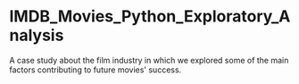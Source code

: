 # IMDB_Movies_Python_Exploratory_Analysis
A case study about the film industry in which we explored some of the main factors contributing to future movies' success.
